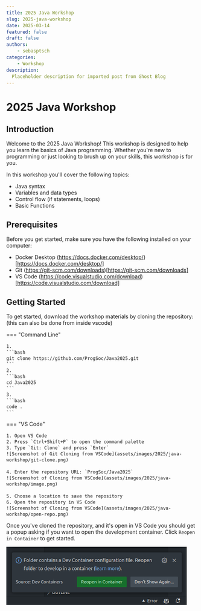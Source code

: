 ```yaml
---
title: 2025 Java Workshop
slug: 2025-java-workshop
date: 2025-03-14
featured: false
draft: false
authors:
    - sebasptsch
categories:
    - Workshop
description:
  Placeholder description for imported post from Ghost Blog 
---
```


# 2025 Java Workshop

## Introduction

Welcome to the 2025 Java Workshop! This workshop is designed to help you learn the basics of Java programming. Whether you're new to programming or just looking to brush up on your skills, this workshop is for you.

In this workshop you'll cover the following topics:

* Java syntax
* Variables and data types
* Control flow (if statements, loops)
* Basic Functions

<!-- more -->

## Prerequisites

Before you get started, make sure you have the following installed on your computer:

* Docker Desktop (https://docs.docker.com/desktop/)[https://docs.docker.com/desktop/]
* Git (https://git-scm.com/downloads)[https://git-scm.com/downloads]
* VS Code (https://code.visualstudio.com/download)[https://code.visualstudio.com/download]

## Getting Started

To get started, download the workshop materials by cloning the repository: (this can also be done from inside vscode)

=== "Command Line"

    1. 
    ```bash
    git clone https://github.com/ProgSoc/Java2025.git
    ```
    2. 
    ```bash
    cd Java2025
    ```
    3. 
    ```bash
    code .
    ```

=== "VS Code"
    
    1. Open VS Code
    2. Press `Ctrl+Shift+P` to open the command palette
    3. Type `Git: Clone` and press `Enter`
    ![Screenshot of Git Cloning from VSCode](assets/images/2025/java-workshop/git-clone.png)

    4. Enter the repository URL: `ProgSoc/Java2025`
    ![Screenshot of Cloning from VSCode](assets/images/2025/java-workshop/image.png)

    5. Choose a location to save the repository
    6. Open the repository in VS Code
    ![Screenshot of Cloning from VSCode](assets/images/2025/java-workshop/open-repo.png)
    


Once you've cloned the repository, and it's open in VS Code you should get a popup asking if you want to open the development container. Click `Reopen in Container` to get started.

![Reopen in Container](assets/images/2025/java-workshop/reopen-in-container.png)


